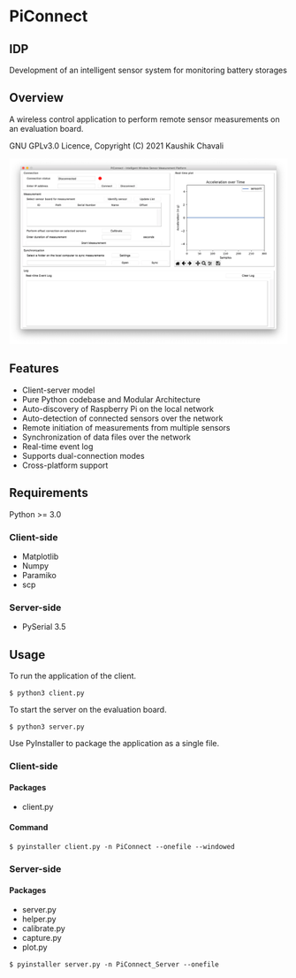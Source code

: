# PiConnect

## IDP
Development of an intelligent sensor system for monitoring battery storages

## Overview
A wireless control application to perform remote sensor measurements on an evaluation board.

GNU GPLv3.0 Licence, Copyright (C) 2021  Kaushik Chavali

<img src="https://github.com/KaushikChavali/PiConnect/blob/main/screens/PiConnect.png?raw=true" alt="PiConnectv2 GUI">

## Features
- Client-server model
- Pure Python codebase and Modular Architecture
- Auto-discovery of Raspberry Pi on the local network
- Auto-detection of connected sensors over the network
- Remote initiation of measurements from multiple sensors
- Synchronization of data files over the network
- Real-time event log
- Supports dual-connection modes
- Cross-platform support

## Requirements
Python >= 3.0

### Client-side
* Matplotlib
* Numpy
* Paramiko
* scp

### Server-side
* PySerial 3.5

## Usage
To run the application of the client.

```console
$ python3 client.py
```

To start the server on the evaluation board.

```console
$ python3 server.py
```

Use PyInstaller to package the application as a single file.

### Client-side

#### Packages
* client.py

#### Command
```console
$ pyinstaller client.py -n PiConnect --onefile --windowed
```

### Server-side

#### Packages
* server.py
* helper.py
* calibrate.py
* capture.py
* plot.py

```console
$ pyinstaller server.py -n PiConnect_Server --onefile
```
